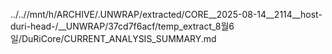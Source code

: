 ../..//mnt/h/ARCHIVE/.UNWRAP/extracted/CORE__2025-08-14__2114__host-duri-head-/__UNWRAP/37cd7f6acf/temp_extract_8월6일/DuRiCore/CURRENT_ANALYSIS_SUMMARY.md